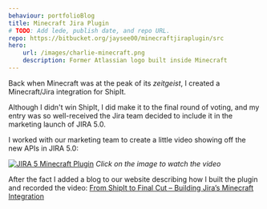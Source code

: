 ```yaml
---
behaviour: portfolioBlog
title: Minecraft Jira Plugin    
# TODO: Add lede, publish date, and repo URL.
repo: https://bitbucket.org/jaysee00/minecraftjiraplugin/src
hero:
    url: /images/charlie-minecraft.png
    description: Former Atlassian logo built inside Minecraft
---    
```

Back when Minecraft was at the peak of its *zeitgeist*, I created a Minecraft/Jira integration for ShipIt. 

Although I didn't win ShipIt, I did make it to the final round of voting, and my entry was so well-received the Jira team decided to include it in the marketing launch of JIRA 5.0. 

I worked with our marketing team to create a little video showing off the new APIs in JIRA 5.0:

[![JIRA 5 Minecraft Plugin](https://img.youtube.com/vi/hMRmOIGaFnw/0.jpg)](https://www.youtube.com/watch?v=hMRmOIGaFnw)
*Click on the image to watch the video*

After the fact I added a blog to our website describing how I built the plugin and recorded the video: [From ShipIt to Final Cut – Building Jira’s Minecraft Integration](https://www.atlassian.com/blog/archives/building-jira-integration-with-minecraft)
